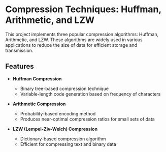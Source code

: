 # Compression Techniques: Huffman, Arithmetic, and LZW

This project implements three popular compression algorithms: Huffman, Arithmetic, and LZW. These algorithms are widely used in various applications to reduce the size of data for efficient storage and transmission.

## Features

- **Huffman Compression**
  - Binary tree-based compression technique
  - Variable-length code generation based on frequency of characters

- **Arithmetic Compression**
  - Probability-based encoding method
  - Produces near-optimal compression ratios for small sets of data

- **LZW (Lempel-Ziv-Welch) Compression**
  - Dictionary-based compression algorithm
  - Efficient for compressing text and binary data
